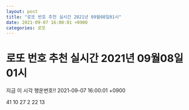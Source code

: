 ```yaml
---
layout: post
title: "로또 번호 추천 실시간 2021년 09월08일01시"
date: 2021-09-07 16:00:01 +0900
categories: 로또
---
```


# 로또 번호 추천 실시간 2021년 09월08일01시

지금 이 시각 행운번호!! 2021-09-07 16:00:01 +0900

 41  10  27  2  22  13 


